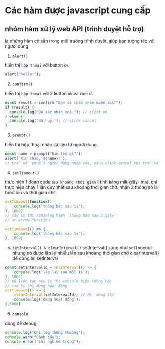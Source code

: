 # Các hàm được javascript cung cấp 

## nhóm hàm xử lý web API (trình duyệt hỗ trợ)

là những hàm có sẵn trong môi trường trình duyệt, giúp bạn tương tác với người dùng

1. `alert()`

hiển thị `hộp thoại` với button `ok`

```javascript
alert("hello!");
```

2. `confirm()`

hiển thị `hộp thoại` với 2 button `ok` và `cancel`

```javascript
const result = confirm("Bạn có chắc chắn muốn xoá?");
if (result) {
  console.log("Đã xác nhận xoá."); // click ok
} else {
  console.log("Đã huỷ."); // click cancel
}
```

3. `prompt()`

hiển thị hộp thoại nhập dữ liệu từ người dùng

```javascript
const name = prompt("Bạn tên gì?");
alert(`Xin chào, ${name}!`);
// trả về chuỗi người dùng nhập vào, nếu click cancel thì trả về null
```

4. `setTimeout()`

thực hiện 1 đoạn code `sau khoảng thời gian` ( tính bằng mili-giây- ms). 
chỉ thực hiện chạy 1 lần duy nhất sau khoảng thời gian chờ.
nhận 2 thông số là function và thời gian chờ.

```javascript
setTimeout(function() {
    console.log('thông báo sau 1s');
}, 1000)
// say 1s thì consolog hiện `Thông báo sau 1 giây`
// or arrow function

setTimeout(() => {
    console.log('thông báo sau 1s');
}, 1000)
```

5. `setInterval() & clearInterval()`
setInterval() cũng như setTimeout nhưng nó được lặp lại nhiều lần sau khoảng thời gian chờ
clearInterval() để dừng lại setInterval
```javascript
const setIntervalId = setInterval(() => {
    console.log('lặp lại sau mỗi 1s');
}, 1000)
// cú liên tục sau 1s thì console hiện thông báo 
// sau 5s thì dừng hoạt động
setTimeout(() => {
    clearInterval(setIntervalId); // để dừng lặp
    console.log('dừng hoạt động');
},5000)
```

6. `console`

dùng để debug

```javascript
console.log("Ghi log thông thường");
console.warn("Cảnh báo");
console.error("Lỗi nghiêm trọng");
```



